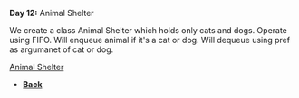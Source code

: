 **Day 12:** Animal Shelter

We create a class Animal Shelter which holds only cats and dogs. Operate using FIFO. Will enqueue animal if it's a cat or dog. Will dequeue using pref as argumanet of cat or dog.

[Animal Shelter](animal-shelter.js)

- **[Back](https://github.com/scottie-l/data-structures-and-algorithms/blob/main/javascript/README.md)**